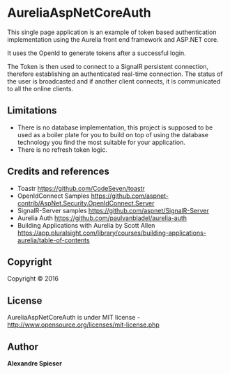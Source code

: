 # AureliaAspNetCoreAuth

This single page application is an example of token based authentication implementation using the Aurelia front end framework and ASP.NET core.

It uses the OpenId to generate tokens after a successful login.

The Token is then used to connect to a SignalR persistent connection, therefore establishing an authenticated real-time connection. The status of the user is broadcasted and if another client connects, it is communicated to all the online clients.

## Limitations
* There is no database implementation, this project is supposed to be used as a boiler plate for you to build on top of using the database technology you find the most suitable for your application.
* There is no refresh token logic.

## Credits and references
* Toastr https://github.com/CodeSeven/toastr
* OpenIdConnect Samples https://github.com/aspnet-contrib/AspNet.Security.OpenIdConnect.Server
* SignalR-Server samples https://github.com/aspnet/SignalR-Server
* Aurelia Auth https://github.com/paulvanbladel/aurelia-auth
* Building Applications with Aurelia by Scott Allen https://app.pluralsight.com/library/courses/building-applications-aurelia/table-of-contents

## Copyright
Copyright © 2016

## License
AureliaAspNetCoreAuth is under MIT license - http://www.opensource.org/licenses/mit-license.php

## Author
**Alexandre Spieser**




